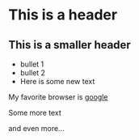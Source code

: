 # This is a header
## This is a smaller header

- bullet 1
- bullet 2
- Here is some new text


My favorite browser is [google](https://google.com)


Some more text

and even more...